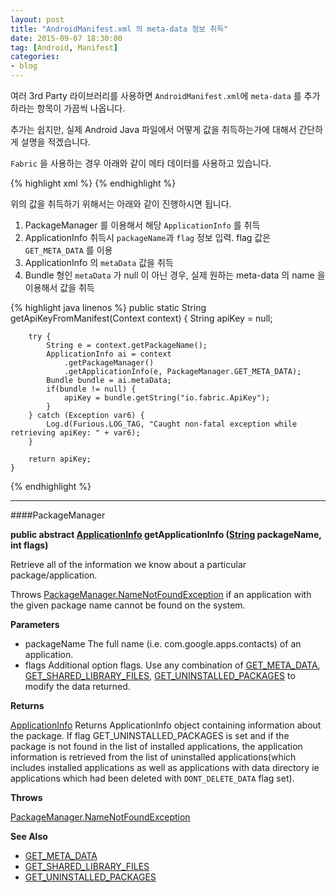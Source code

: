 ```yaml
---
layout: post
title: "AndroidManifest.xml 의 meta-data 정보 취득"
date: 2015-09-07 18:30:00
tag: [Android, Manifest]
categories:
- blog
---
```

<!--more-->

여러 3rd Party 라이브러리를 사용하면 `AndroidManifest.xml`에 `meta-data` 를 추가하라는 항목이 가끔씩 나옵니다.

추가는 쉽지만, 실제 Android Java 파일에서 어떻게 값을 취득하는가에 대해서 간단하게 설명을 적겠습니다.

`Fabric` 을 사용하는 경우 아래와 같이 메타 데이터를 사용하고 있습니다.

{% highlight xml %}
<meta-data
    android:name="io.fabric.ApiKey"
    android:value="<!-- Key Value -->" />
{% endhighlight %}

위의 값을 취득하기 위해서는 아래와 같이 진행하시면 됩니다.

1. PackageManager 를 이용해서 해당 `ApplicationInfo` 를 취득
2. ApplicationInfo 취득시 `packageName`과 `flag` 정보 입력. flag 값은 `GET_META_DATA` 를 이용
3. ApplicationInfo 의 `metaData` 값을 취득
4. Bundle 형인 `metaData` 가 null 이 아닌 경우, 실제 원하는 meta-data 의 name 을 이용해서 값을 취득

{% highlight java linenos %}
public static String getApiKeyFromManifest(Context context) {
		String apiKey = null;

		try {
			String e = context.getPackageName();
			ApplicationInfo ai = context
				.getPackageManager()
				.getApplicationInfo(e, PackageManager.GET_META_DATA);
			Bundle bundle = ai.metaData;
			if(bundle != null) {
				apiKey = bundle.getString("io.fabric.ApiKey");
			}
		} catch (Exception var6) {
			Log.d(Furious.LOG_TAG, "Caught non-fatal exception while retrieving apiKey: " + var6);
		}

		return apiKey;
	}
{% endhighlight %}

- - -

####PackageManager

**public abstract [ApplicationInfo](http://developer.android.com/reference/android/content/pm/ApplicationInfo.html) getApplicationInfo ([String](http://developer.android.com/reference/java/lang/String.html) packageName, int flags)**

Retrieve all of the information we know about a particular package/application.

Throws [PackageManager.NameNotFoundException](http://developer.android.com/reference/android/content/pm/PackageManager.NameNotFoundException.html) if an application with the given package name cannot be found on the system.

**Parameters**

- packageName 	The full name (i.e. com.google.apps.contacts) of an application.
- flags 	Additional option flags. Use any combination of [GET_META_DATA](http://developer.android.com/reference/android/content/pm/PackageManager.html#GET_META_DATA), [GET_SHARED_LIBRARY_FILES](http://developer.android.com/reference/android/content/pm/PackageManager.html#GET_SHARED_LIBRARY_FILES), [GET_UNINSTALLED_PACKAGES](http://developer.android.com/reference/android/content/pm/PackageManager.html#GET_UNINSTALLED_PACKAGES) to modify the data returned.

**Returns**

[ApplicationInfo](http://developer.android.com/reference/android/content/pm/ApplicationInfo.html) Returns ApplicationInfo object containing information about the package. If flag GET_UNINSTALLED_PACKAGES is set and if the package is not found in the list of installed applications, the application information is retrieved from the list of uninstalled applications(which includes installed applications as well as applications with data directory ie applications which had been deleted with `DONT_DELETE_DATA` flag set).

**Throws**

[PackageManager.NameNotFoundException](http://developer.android.com/reference/android/content/pm/PackageManager.NameNotFoundException.html)

**See Also**

- [GET_META_DATA](http://developer.android.com/reference/android/content/pm/PackageManager.html#GET_META_DATA)
- [GET_SHARED_LIBRARY_FILES](http://developer.android.com/reference/android/content/pm/PackageManager.html#GET_SHARED_LIBRARY_FILES)
- [GET_UNINSTALLED_PACKAGES](http://developer.android.com/reference/android/content/pm/PackageManager.html#GET_UNINSTALLED_PACKAGES)
